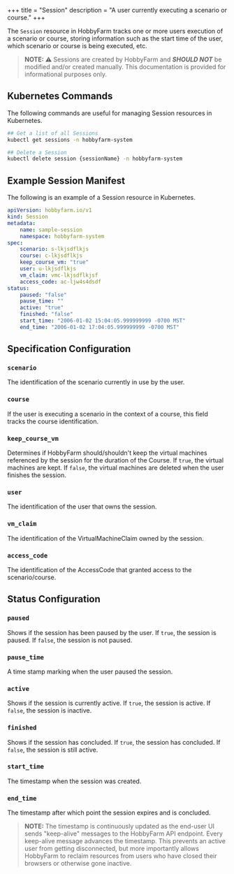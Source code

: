 +++
title = "Session"
description = "A user currently executing a scenario or course."
+++

The `Session` resource in HobbyFarm tracks one or more users execution of a scenario or course, storing information such as the start time of the user, which scenario or course is being executed, etc.

> **NOTE:** :warning: Sessions are created by HobbyFarm and **_SHOULD NOT_** be modified and/or created manually. This documentation is provided for informational purposes only.

## Kubernetes Commands
The following commands are useful for managing Session resources in Kubernetes.

```bash
## Get a list of all Sessions
kubectl get sessions -n hobbyfarm-system

## Delete a Session
kubectl delete session {sessionName} -n hobbyfarm-system
```

## Example Session Manifest
The following is an example of a Session resource in Kubernetes.

```yaml
apiVersion: hobbyfarm.io/v1
kind: Session
metadata:
    name: sample-session
    namespace: hobbyfarm-system
spec:
    scenario: s-lkjsdflkjs
    course: c-lkjsdflkjs
    keep_course_vm: "true"
    user: u-lkjsdflkjs
    vm_claim: vmc-lkjsdflkjsf
    access_code: ac-ljw4s4dsdf
status:
    paused: "false"
    pause_time: ""
    active: "true"
    finished: "false"
    start_time: "2006-01-02 15:04:05.999999999 -0700 MST"
    end_time: "2006-01-02 17:04:05.999999999 -0700 MST"
```

## Specification Configuration

### `scenario`
The identification of the scenario currently in use by the user.

### `course`
If the user is executing a scenario in the context of a course, this field tracks the course identification.

### `keep_course_vm`
Determines if HobbyFarm should/shouldn't keep the virtual machines referenced by the session for the duration of the Course. If `true`, the virtual machines are kept. If `false`, the virtual machines are deleted when the user finishes the session.

### `user`
The identification of the user that owns the session.

### `vm_claim`
The identification of the VirtualMachineClaim owned by the session.

### `access_code`
The identification of the AccessCode that granted access to the scenario/course.

## Status Configuration

### `paused`
Shows if the session has been paused by the user. If `true`, the session is paused. If `false`, the session is not paused.

### `pause_time`
A time stamp marking when the user paused the session.

### `active`
Shows if the session is currently active. If `true`, the session is active. If `false`, the session is inactive.

### `finished`
Shows if the session has concluded. If `true`, the session has concluded. If `false`, the session is still active.

### `start_time`
The timestamp when the session was created.

### `end_time`
The timestamp after which point the session expires and is concluded.

> **NOTE:** The timestamp is continuously updated as the end-user UI sends "keep-alive" messages to the HobbyFarm API endpoint. Every keep-alive message advances the timestamp. This prevents an active user from getting disconnected, but more importantly allows HobbyFarm to reclaim resources from users who have closed their browsers or otherwise gone inactive.